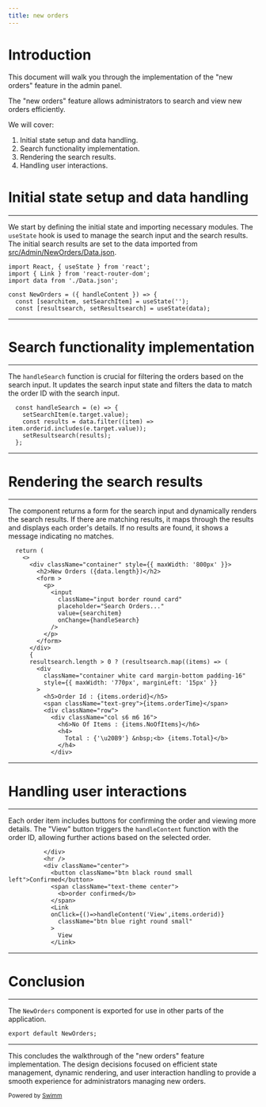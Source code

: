 ```yaml
---
title: new orders
---
```

# Introduction

This document will walk you through the implementation of the "new orders" feature in the admin panel.

The "new orders" feature allows administrators to search and view new orders efficiently.

We will cover:

1. Initial state setup and data handling.
2. Search functionality implementation.
3. Rendering the search results.
4. Handling user interactions.

# Initial state setup and data handling

<SwmSnippet path="/src/Admin/NewOrders/NewOrders.js" line="1">

---

We start by defining the initial state and importing necessary modules. The `useState` hook is used to manage the search input and the search results. The initial search results are set to the data imported from <SwmPath>[src/Admin/NewOrders/Data.json](/src/Admin/NewOrders/Data.json)</SwmPath>.

```
import React, { useState } from 'react';
import { Link } from 'react-router-dom';
import data from './Data.json';

const NewOrders = ({ handleContent }) => {
  const [searchitem, setSearchItem] = useState('');
  const [resultsearch, setResultsearch] = useState(data);
```

---

</SwmSnippet>

# Search functionality implementation

<SwmSnippet path="/src/Admin/NewOrders/NewOrders.js" line="9">

---

The `handleSearch` function is crucial for filtering the orders based on the search input. It updates the search input state and filters the data to match the order ID with the search input.

```
  const handleSearch = (e) => {
    setSearchItem(e.target.value);
    const results = data.filter((item) => item.orderid.includes(e.target.value));
    setResultsearch(results);
  };
```

---

</SwmSnippet>

# Rendering the search results

<SwmSnippet path="/src/Admin/NewOrders/NewOrders.js" line="16">

---

The component returns a form for the search input and dynamically renders the search results. If there are matching results, it maps through the results and displays each order's details. If no results are found, it shows a message indicating no matches.

```
  return (
    <>
      <div className="container" style={{ maxWidth: '800px' }}>
        <h2>New Orders ({data.length})</h2>
        <form >
          <p>
            <input
              className="input border round card"
              placeholder="Search Orders..."
              value={searchitem}
              onChange={handleSearch}
            />
          </p>
        </form>
      </div>
      {
      resultsearch.length > 0 ? (resultsearch.map((items) => (
        <div
          className="container white card margin-bottom padding-16"
          style={{ maxWidth: '770px', marginLeft: '15px' }}
        >
          <h5>Order Id : {items.orderid}</h5>
          <span className="text-grey">{items.orderTime}</span>
          <div className="row">
            <div className="col s6 m6 16">
              <h6>No Of Items : {items.NoOfItems}</h6>
              <h4>
                Total : {'\u20B9'} &nbsp;<b> {items.Total}</b>
              </h4>
            </div>
```

---

</SwmSnippet>

# Handling user interactions

<SwmSnippet path="/src/Admin/NewOrders/NewOrders.js" line="58">

---

Each order item includes buttons for confirming the order and viewing more details. The "View" button triggers the `handleContent` function with the order ID, allowing further actions based on the selected order.

```
          </div>
          <hr />
          <div className="center">
            <button className="btn black round small left">Confirmed</button>
            <span className="text-theme center">
              <b>order confirmed</b>
            </span>
            <Link
            onClick={()=>handleContent('View',items.orderid)}
              className="btn blue right round small"
            >
              View
            </Link>
```

---

</SwmSnippet>

# Conclusion

<SwmSnippet path="/src/Admin/NewOrders/NewOrders.js" line="79">

---

The `NewOrders` component is exported for use in other parts of the application.

```
export default NewOrders;
```

---

</SwmSnippet>

This concludes the walkthrough of the "new orders" feature implementation. The design decisions focused on efficient state management, dynamic rendering, and user interaction handling to provide a smooth experience for administrators managing new orders.

<SwmMeta version="3.0.0" repo-id="Z2l0aHViJTNBJTNBUk1TLWZyb250ZW5kJTNBJTNBVmFpc2huYXZpU3VydmFzZQ==" repo-name="RMS-frontend"><sup>Powered by [Swimm](https://app.swimm.io/)</sup></SwmMeta>
